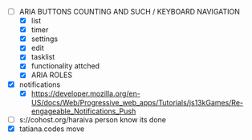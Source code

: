 -  [ ] ARIA BUTTONS COUNTING AND SUCH / KEYBOARD NAVIGATION
   -  [x] list
   -  [x] timer
   -  [x] settings
   -  [x] edit
   -  [x] tasklist
   -  [x] functionality attched
   -  [x] ARIA ROLES 
-  [x] notifications 
   -  [x] https://developer.mozilla.org/en-US/docs/Web/Progressive_web_apps/Tutorials/js13kGames/Re-engageable_Notifications_Push
- [ ] s://cohost.org/haraiva person know its done
- [x] tatiana.codes move